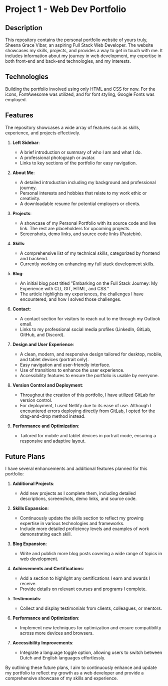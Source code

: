 # Project 1 - Web Dev Portfolio

## Description
This repository contains the personal portfolio website of yours truly, Sheena Grace Vibar, an aspiring Full Stack Web Developer. The website showcases my skills, projects, and provides a way to get in touch with me. It includes information about my journey in web development, my expertise in both front-end and back-end technologies, and my interests.

## Technologies
Building the portfolio involved using only HTML and CSS for now. For the icons, FontAwesome was utilized, and for font styling, Google Fonts was employed.

## Features
The repository showcases a wide array of features such as skills, experience, and projects effectively.

1. **Left Sidebar**:
   - A brief introduction or summary of who I am and what I do.
   - A professional photograph or avatar.
   - Links to key sections of the portfolio for easy navigation.

2. **About Me**:
   - A detailed introduction including my background and professional journey.
   - Personal interests and hobbies that relate to my work ethic or creativity.
   - A downloadable resume for potential employers or clients.

3. **Projects**:
   - A showcase of my Personal Portfolio with its source code and live link. The rest are placeholders for upcoming projects.
   - Screenshots, demo links, and source code links (Pastebin).

4. **Skills**:
   - A comprehensive list of my technical skills, categorized by frontend and backend.
   - Currently working on enhancing my full stack development skills.

5. **Blog**:
   - An initial blog post titled "Embarking on the Full Stack Journey: My Experience with CLI, GIT, HTML, and CSS."
   - The article highlights my experiences, the challenges I have encountered, and how I solved those challenges.

6. **Contact**:
   - A contact section for visitors to reach out to me through my Outlook email.
   - Links to my professional social media profiles (LinkedIn, GitLab, GitHub, and Discord).

7. **Design and User Experience**:
    - A clean, modern, and responsive design tailored for desktop, mobile, and tablet devices (portrait only).
    - Easy navigation and user-friendly interface.
    - Use of transitions to enhance the user experience.
    - Accessibility features to ensure the portfolio is usable by everyone.

8. **Version Control and Deployment**:
    - Throughout the creation of this portfolio, I have utilized GitLab for version control.
    - For deployment, I used Netlify due to its ease of use. Although I encountered errors deploying directly from GitLab, I opted for the drag-and-drop method instead.

9. **Performance and Optimization**:
    - Tailored for mobile and tablet devices in portrait mode, ensuring a responsive and adaptive layout.

## Future Plans
I have several enhancements and additional features planned for this portfolio:

1. **Additional Projects**:
   - Add new projects as I complete them, including detailed descriptions, screenshots, demo links, and source code.

2. **Skills Expansion**:
   - Continuously update the skills section to reflect my growing expertise in various technologies and frameworks.
   - Include more detailed proficiency levels and examples of work demonstrating each skill.

3. **Blog Expansion**:
   - Write and publish more blog posts covering a wide range of topics in web development.

4. **Achievements and Certifications**:
   - Add a section to highlight any certifications I earn and awards I receive.
   - Provide details on relevant courses and programs I complete.

5. **Testimonials**:
   - Collect and display testimonials from clients, colleagues, or mentors.

6. **Performance and Optimization**:
   - Implement new techniques for optimization and ensure compatibility across more devices and browsers.

7. **Accessibility Improvements**:
   - Integrate a language toggle option, allowing users to switch between Dutch and English languages effortlessly.

By outlining these future plans, I aim to continuously enhance and update my portfolio to reflect my growth as a web developer and provide a comprehensive showcase of my skills and experience.

